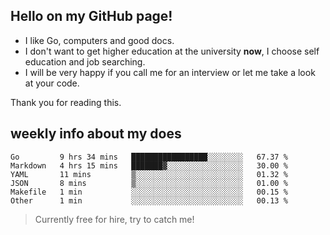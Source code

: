 ## Hello on my GitHub page!

- I like Go, computers and good docs.
- I don't want to get higher education at the university **now**, I choose self education and job searching.
- I will be very happy if you call me for an interview or let me take a look at your code.

Thank you for reading this.

## weekly info about my does
<!--START_SECTION:waka-->

```text
Go         9 hrs 34 mins   █████████████████░░░░░░░░   67.37 %
Markdown   4 hrs 15 mins   ███████▓░░░░░░░░░░░░░░░░░   30.00 %
YAML       11 mins         ▒░░░░░░░░░░░░░░░░░░░░░░░░   01.32 %
JSON       8 mins          ▒░░░░░░░░░░░░░░░░░░░░░░░░   01.00 %
Makefile   1 min           ░░░░░░░░░░░░░░░░░░░░░░░░░   00.15 %
Other      1 min           ░░░░░░░░░░░░░░░░░░░░░░░░░   00.13 %
```

<!--END_SECTION:waka-->

> Currently free for hire, try to catch me!
